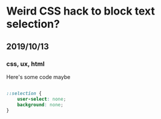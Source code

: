 # Weird CSS hack to block text selection?
## 2019/10/13
### css, ux, html

Here's some code maybe

```css

::selection {
    user-select: none;
    background: none;
}

```
